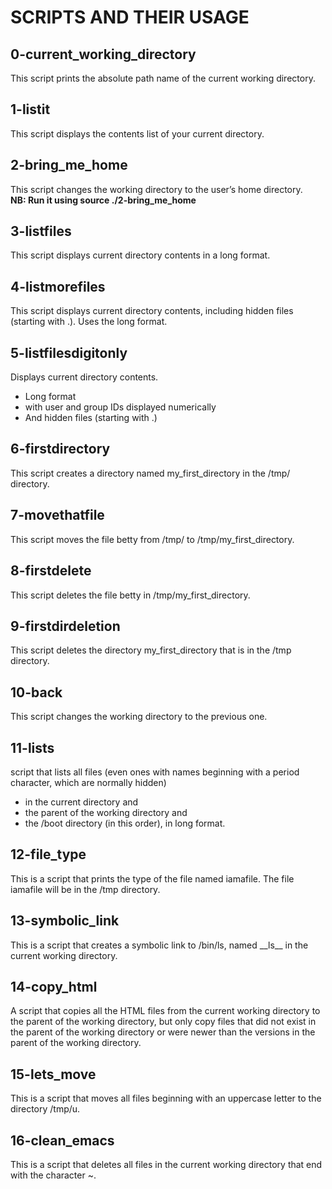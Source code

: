 # SCRIPTS AND THEIR USAGE
## 0-current\_working\_directory
This script prints the absolute path name of the current working directory.
## 1-listit
This script displays the contents list of your current directory.
## 2-bring\_me\_home
This script changes the working directory to the user’s home directory.<br>
**NB: Run it using source ./2-bring\_me\_home**
## 3-listfiles
This script displays current directory contents in a long format.
## 4-listmorefiles
This script displays current directory contents, including hidden files (starting with .). Uses the long format.
## 5-listfilesdigitonly
Displays current directory contents.
- Long format
- with user and group IDs displayed numerically
- And hidden files (starting with .)
## 6-firstdirectory
This script creates a directory named my\_first\_directory in the /tmp/ directory.
## 7-movethatfile
This script moves the file betty from /tmp/ to /tmp/my\_first\_directory.
## 8-firstdelete
This script deletes the file betty in /tmp/my\_first\_directory.
## 9-firstdirdeletion
This script deletes the directory my\_first\_directory that is in the /tmp directory.
## 10-back
This script changes the working directory to the previous one.
## 11-lists
script that lists all files (even ones with names beginning with a period character, which are normally hidden)
- in the current directory and
- the parent of the working directory and 
- the /boot directory (in this order),
in long format.
## 12-file\_type
This is a script that prints the type of the file named iamafile. The file iamafile will be in the /tmp directory.
## 13-symbolic\_link
This is a script that creates a symbolic link to /bin/ls, named \_\_ls\_\_ in the current working directory.
## 14-copy\_html
A script that copies all the HTML files from the current working directory to the parent of the working directory, but only copy files that did not exist in the parent of the working directory or were newer than the versions in the parent of the working directory.
## 15-lets\_move
This is  a script that moves all files beginning with an uppercase letter to the directory /tmp/u.
## 16-clean\_emacs
This is a script that deletes all files in the current working directory that end with the character ~.
